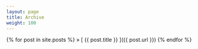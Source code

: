 ```yaml
---
layout: page
title: Archive
weight: 100
---
```



{% for post in site.posts %}
 &raquo; [ {{ post.title }} ]({{ post.url }})
{% endfor %}
